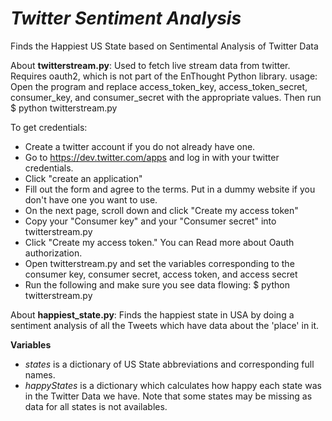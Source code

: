 *Twitter Sentiment Analysis*
========================

Finds the Happiest US State based on Sentimental Analysis of Twitter Data

About **twitterstream.py**: Used to fetch live stream data from twitter. Requires oauth2, which is not part of the EnThought Python library. usage: Open the program and replace access_token_key, access_token_secret, consumer_key, and consumer_secret with the appropriate values. Then run $ python twitterstream.py 

To get credentials:
* Create a twitter account if you do not already have one.
* Go to https://dev.twitter.com/apps and log in with your twitter credentials.
* Click "create an application"
* Fill out the form and agree to the terms. Put in a dummy website if you don't have one you want to use.
* On the next page, scroll down and click "Create my access token"
* Copy your "Consumer key" and your "Consumer secret" into twitterstream.py
* Click "Create my access token." You can Read more about Oauth authorization.
* Open twitterstream.py and set the variables corresponding to the consumer key, consumer secret, access token, and access secret
* Run the following and make sure you see data flowing: $ python twitterstream.py

About **happiest_state.py**: Finds the happiest state in USA by doing a sentiment analysis of all the Tweets which have data about the 'place' in it. 

**Variables**
* *states* is a dictionary of US State abbreviations and corresponding full names. 
* *happyStates* is a dictionary which calculates how happy each state was in the Twitter Data we have. Note that some states may be missing as data for all states is not availables. 


